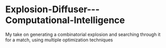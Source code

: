 # Explosion-Diffuser---Computational-Intelligence
My take on generating a combinatorial explosion and searching through it for a match, using multiple optimization techniques
